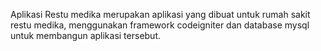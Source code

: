 Aplikasi Restu medika merupakan aplikasi yang dibuat untuk rumah sakit restu medika, menggunakan framework codeigniter dan database mysql untuk membangun aplikasi tersebut. 
